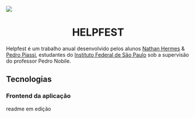   <img align="center" src="https://github.com/NathanHGS/helpfest-frontend/blob/main/public/favicon.ico" />
  
  <h1 align="center">HELPFEST</h1>
  
Helpfest é um trabalho anual desenvolvido pelos alunos [Nathan Hermes](https://github.com/NathanHGS "Nathan Hermes") & [Pedro Piassi](https://github.com/PedroPiassi "Pedro Piassi"), estudantes do [Instituto Federal de São Paulo](https://scl.ifsp.edu.br "IFSP") sob a supervisão do professor Pedro Nobile.

## Tecnologias


### Frontend da aplicação

readme em edição
